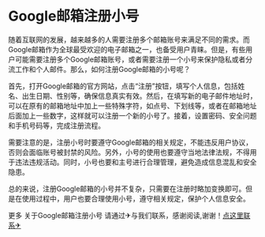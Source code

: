 # Google邮箱注册小号

随着互联网的发展，越来越多的人需要注册多个邮箱账号来满足不同的需求。而Google邮箱作为全球最受欢迎的电子邮箱之一，也备受用户青睐。但是，有些用户可能需要注册多个Google邮箱账号，或者需要注册一个小号来保护隐私或者分流工作和个人邮件。那么，如何注册Google邮箱的小号呢？

首先，打开Google邮箱的官方网站，点击“注册”按钮，填写个人信息，包括姓名、出生日期、性别等，确保信息真实有效。然后，在填写新的电子邮件地址时，可以在原有的邮箱地址中加上一些特殊字符，如点号、下划线等，或者在邮箱地址后面加上一些数字，这样就可以注册一个新的小号了。接着，设置密码、安全问题和手机号码等，完成注册流程。

需要注意的是，注册小号时要遵守Google邮箱的相关规定，不能违反用户协议，否则会面临账号被封禁的风险。另外，小号的使用也要遵守当地法律法规，不得用于违法违规活动。同时，小号也要和主号进行合理管理，避免造成信息混乱和安全隐患。

总的来说，注册Google邮箱的小号并不复杂，只需要在注册时略加变换即可。但是在使用过程中，用户也要合理使用小号，遵守相关规定，保护个人信息安全。

更多 关于Google邮箱注册小号 请通过✈与我们联系，感谢阅读,谢谢！[点这里联系✈](https://lm.k02.cc)